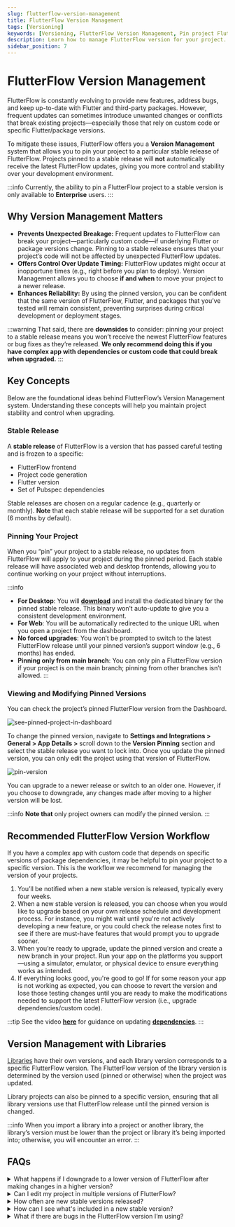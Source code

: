```yaml
---
slug: flutterflow-version-management
title: FlutterFlow Version Management
tags: [Versioning]
keywords: [Versioning, FlutterFlow Version Management, Pin project FlutterFlow, Downgrade FlutterFlow version, Upgrade FlutterFlow version, FlutterFlow stable releases]
description: Learn how to manage FlutterFlow version for your project.
sidebar_position: 7
---
```


# FlutterFlow Version Management

FlutterFlow is constantly evolving to provide new features, address bugs, and keep up-to-date with Flutter and third-party packages. However, frequent updates can sometimes introduce unwanted changes or conflicts that break existing projects—especially those that rely on custom code or specific Flutter/package versions.

To mitigate these issues, FlutterFlow offers you a **Version Management** system that allows you to pin your project to a particular stable release of FlutterFlow. Projects pinned to a stable release will **not** automatically receive the latest FlutterFlow updates, giving you more control and stability over your development environment.

:::info
Currently, the ability to pin a FlutterFlow project to a stable version is only available to **Enterprise** users.
:::

## Why Version Management Matters

- **Prevents Unexpected Breakage:** Frequent updates to FlutterFlow can break your project—particularly custom code—if underlying Flutter or package versions change. Pinning to a stable release ensures that your project’s code will not be affected by unexpected FlutterFlow updates.
- **Offers Control Over Update Timing:** FlutterFlow updates might occur at inopportune times (e.g., right before you plan to deploy). Version Management allows you to choose **if and when** to move your project to a newer release.
- **Enhances Reliability:** By using the pinned version, you can be confident that the same version of FlutterFlow, Flutter, and packages that you’ve tested will remain consistent, preventing surprises during critical development or deployment stages.

:::warning
That said, there are **downsides** to consider: pinning your project to a stable release means you won’t receive the newest FlutterFlow features or bug fixes as they’re released. **We only recommend doing this if you have complex app with dependencies or custom code that could break when upgraded.**
:::

## Key Concepts

Below are the foundational ideas behind FlutterFlow’s Version Management system. Understanding these concepts will help you maintain project stability and control when upgrading.

### Stable Release

A **stable release** of FlutterFlow is a version that has passed careful testing and is frozen to a specific:

- FlutterFlow frontend
- Project code generation
- Flutter version
- Set of Pubspec dependencies


Stable releases are chosen on a regular cadence (e.g., quarterly or monthly). **Note** that each stable release will be supported for a set duration (6 months by default).

### Pinning Your Project

When you “pin” your project to a stable release, no updates from FlutterFlow will apply to your project during the pinned period. Each stable release will have associated web and desktop frontends, allowing you to continue working on your project without interruptions.

:::info
- **For Desktop**: You will [**download**](https://www.flutterflow.io/desktop) and install the dedicated binary for the pinned stable release. This binary won’t auto-update to give you a consistent development environment.
- **For Web**: You will be automatically redirected to the unique URL when you open a project from the dashboard.
- **No forced upgrades**: You won’t be prompted to switch to the latest FlutterFlow release until your pinned version’s support window (e.g., 6 months) has ended.
- **Pinning only from main branch**: You can only pin a FlutterFlow version if your project is on the main branch; pinning from other branches isn’t allowed.
:::

### Viewing and Modifying Pinned Versions

You can check the project’s pinned FlutterFlow version from the Dashboard.

![see-pinned-project-in-dashboard](imgs/see-pinned-project-in-dashboard.avif)

To change the pinned version, navigate to **Settings and Integrations > General > App Details >** scroll down to the **Version Pinning** section and select the stable release you want to lock into. Once you update the pinned version, you can only edit the project using that version of FlutterFlow.

![pin-version](imgs/pin-version.avif)

You can upgrade to a newer release or switch to an older one. However, if you choose to downgrade, any changes made after moving to a higher version will be lost.

:::info
**Note that** only project owners can modify the pinned version.
:::


## Recommended FlutterFlow Version Workflow

If you have a complex app with custom code that depends on specific versions of package dependencies, it may be helpful to pin your project to a specific version. This is the workflow we recommend for managing the version of your projects.

1. You’ll be notified when a new stable version is released, typically every four weeks.
2. When a new stable version is released, you can choose when you would like to upgrade based on your own release schedule and development process. For instance, you might wait until you're not actively developing a new feature, or you could check the release notes first to see if there are must-have features that would prompt you to upgrade sooner.
3. When you’re ready to upgrade, update the pinned version and create a new branch in your project. Run your app on the platforms you support—using a simulator, emulator, or physical device to ensure everything works as intended.
4. If everything looks good, you're good to go! If for some reason your app is not working as expected, you can choose to revert the version and lose those testing changes until you are ready to make the modifications needed to support the latest FlutterFlow version (i.e., upgrade dependencies/custom code).

:::tip
See the video [**here**](https://youtu.be/8Y1uyCC_dXE) for guidance on updating [**dependencies**](../../ff-concepts/adding-customization/custom-code.md#manage-dependencies).
:::

## Version Management with Libraries

[Libraries](libraries.md) have their own versions, and each library version corresponds to a specific FlutterFlow version. The FlutterFlow version of the library version is determined by the version used (pinned or otherwise) when the project was updated.

Library projects can also be pinned to a specific version, ensuring that all library versions use that FlutterFlow release until the pinned version is changed.

:::info
When you import a library into a project or another library, the library’s version must be lower than the project or library it’s being imported into; otherwise, you will encounter an error.
:::

## FAQs

<details>
<summary>
What happens if I downgrade to a lower version of FlutterFlow after making changes in a higher version?
</summary>
<p>
Any changes made in a higher version will be lost when you revert to a lower version (e.g., by pinning to the last stable release). 
**To avoid data loss, thoroughly test your app after upgrading to ensure you want to continue with the updated version before downgrading.**
</p>
</details>

<details>
<summary>
Can I edit my project in multiple versions of FlutterFlow?
</summary>
<p>
No. If your project is not pinned to a specific version, you’ll always use the latest FlutterFlow release. If your project is pinned to a specific version of FlutterFlow, you will be prompted to edit the project in that version.
</p>
</details>

<details>
<summary>
How often are new stable versions released?
</summary>
<p>
We aim to release new stable versions of FlutterFlow once a month.
</p>
</details>

<details>
<summary>
How can I see what's included in a new stable version?
</summary>
<p>
We’re currently working on displaying release notes directly in the product, so you can easily review what’s been added or changed in each new stable version.
</p>
</details>

<details>
<summary>
What if there are bugs in the FlutterFlow version I’m using?
</summary>
<p>
If critical bugs arise, we may provide hotfixes or patches for older FlutterFlow versions. However, some fixes depend on updating the underlying Flutter framework or related dependencies, which isn’t always feasible for older versions. This is a risk of staying on an older version of FlutterFlow as opposed to always using the latest.
</p>
</details>